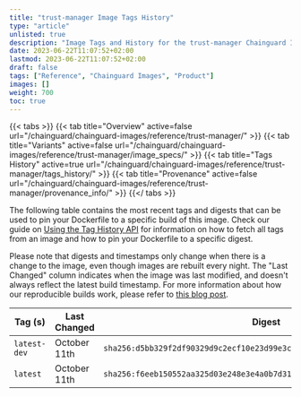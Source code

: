 ```yaml
---
title: "trust-manager Image Tags History"
type: "article"
unlisted: true
description: "Image Tags and History for the trust-manager Chainguard Image"
date: 2023-06-22T11:07:52+02:00
lastmod: 2023-06-22T11:07:52+02:00
draft: false
tags: ["Reference", "Chainguard Images", "Product"]
images: []
weight: 700
toc: true
---
```


{{< tabs >}}
{{< tab title="Overview" active=false url="/chainguard/chainguard-images/reference/trust-manager/" >}}
{{< tab title="Variants" active=false url="/chainguard/chainguard-images/reference/trust-manager/image_specs/" >}}
{{< tab title="Tags History" active=true url="/chainguard/chainguard-images/reference/trust-manager/tags_history/" >}}
{{< tab title="Provenance" active=false url="/chainguard/chainguard-images/reference/trust-manager/provenance_info/" >}}
{{</ tabs >}}

The following table contains the most recent tags and digests that can be used to pin your Dockerfile to a specific build of this image. Check our guide on [Using the Tag History API](/chainguard/chainguard-images/using-the-tag-history-api/) for information on how to fetch all tags from an image and how to pin your Dockerfile to a specific digest.

Please note that digests and timestamps only change when there is a change to the image, even though images are rebuilt every night. The "Last Changed" column indicates when the image was last modified, and doesn't always reflect the latest build timestamp. For more information about how our reproducible builds work, please refer to [this blog post](https://www.chainguard.dev/unchained/reproducing-chainguards-reproducible-image-builds).

| Tag (s)       | Last Changed | Digest                                                                    |
|---------------|--------------|---------------------------------------------------------------------------|
|  `latest-dev` | October 11th | `sha256:d5bb329f2df90329d9c2ecf10e23d99e3c2b3a28d7074f923bec7848536c6619` |
|  `latest`     | October 11th | `sha256:f6eeb150552aa325d03e248e3e4a0b7d31bd1fd35fb6674ef2d9f576f4be4f14` |

